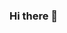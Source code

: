 ### Hi there 👋

<!--
**illunise/illunise** is a ✨ _special_ ✨ repository because its `README.md` (this file) appears on your GitHub profile.

Here are some ideas to get you started:

 🔭 I’m currently pursuing my Bachelor's Degree.
 🌱 I’m currently learning C++
 💬 Ask me about Any Problems
 📫 How to reach me: https://www.linkedin.com/in/illunise/
